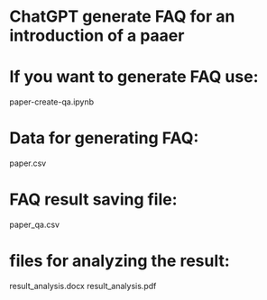 # ChatGPT generate FAQ for an introduction of a paaer 

# If you want to generate FAQ use: 
paper-create-qa.ipynb

# Data for generating FAQ:
paper.csv

# FAQ result saving file:
paper_qa.csv

# files for analyzing the result:
result_analysis.docx
result_analysis.pdf